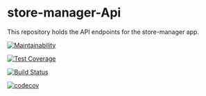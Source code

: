 # store-manager-Api
This repository holds the API endpoints for the store-manager app.


[![Maintainability](https://api.codeclimate.com/v1/badges/362aef5811d9653097c6/maintainability)](https://codeclimate.com/github/kikimay/store-manager-Api/maintainability)


[![Test Coverage](https://api.codeclimate.com/v1/badges/362aef5811d9653097c6/test_coverage)](https://codeclimate.com/github/kikimay/store-manager-Api/test_coverage)

[![Build Status](https://travis-ci.org/kikimay/store-manager-Api.svg?branch=development)](https://travis-ci.org/kikimay/store-manager-Api)

[![codecov](https://codecov.io/gh/kikimay/store-manager-Api/branch/development/graph/badge.svg)](https://codecov.io/gh/kikimay/store-manager-Api)
